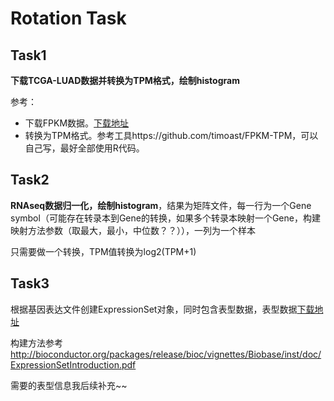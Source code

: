 # Rotation Task

## Task1 

**下载TCGA-LUAD数据并转换为TPM格式，绘制histogram**

参考：

- 下载FPKM数据。[下载地址](https://xenabrowser.net/datapages/?dataset=TCGA-LUAD/Xena_Matrices/TCGA-LUAD.htseq_fpkm.tsv&host=https://gdc.xenahubs.net)
- 转换为TPM格式。参考工具https://github.com/timoast/FPKM-TPM，可以自己写，最好全部使用R代码。



## Task2

**RNAseq数据归一化，绘制histogram**，结果为矩阵文件，每一行为一个Gene symbol（可能存在转录本到Gene的转换，如果多个转录本映射一个Gene，构建映射方法参数（取最大，最小，中位数？？）），一列为一个样本

只需要做一个转换，TPM值转换为log2(TPM+1)



## Task3

根据基因表达文件创建ExpressionSet对象，同时包含表型数据，表型数据[下载地址](https://xenabrowser.net/datapages/?dataset=TCGA.LUAD.sampleMap/LUAD_clinicalMatrix&host=https://tcga.xenahubs.net)

构建方法参考<http://bioconductor.org/packages/release/bioc/vignettes/Biobase/inst/doc/ExpressionSetIntroduction.pdf>

需要的表型信息我后续补充~~

